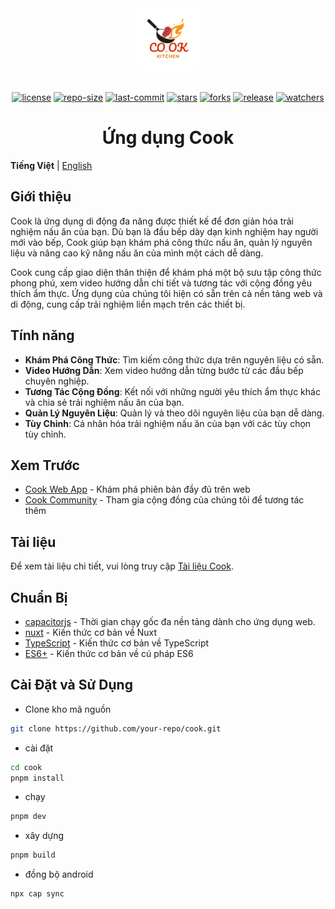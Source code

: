 
<div align="center">
  <a href="https://cook-livid.vercel.app/">
    <img width="100" src="./public/img/CK.svg" alt="Logo Cook">
  </a>
  <br>
  <br>

  [![license](https://img.shields.io/github/license/your-repo/cook.svg)](LICENSE)
  [![repo-size](https://img.shields.io/github/repo-size/your-repo/cook.svg)](repo-size)
  [![last-commit](https://img.shields.io/github/last-commit/your-repo/cook.svg)](last-commit)
  [![stars](https://img.shields.io/github/stars/your-repo/cook.svg)](stars)
  [![forks](https://img.shields.io/github/forks/your-repo/cook.svg)](forks)
  [![release](https://img.shields.io/github/release/your-repo/cook.svg)](release)
  [![watchers](https://img.shields.io/github/watchers/your-repo/cook.svg)](watchers)

  <h1>Ứng dụng Cook</h1>
</div>

**Tiếng Việt** | [English](./README.md)

## Giới thiệu

Cook là ứng dụng di động đa năng được thiết kế để đơn giản hóa trải nghiệm nấu ăn của bạn. Dù bạn là đầu bếp dày dạn kinh nghiệm hay người mới vào bếp, Cook giúp bạn khám phá công thức nấu ăn, quản lý nguyên liệu và nâng cao kỹ năng nấu ăn của mình một cách dễ dàng.

Cook cung cấp giao diện thân thiện để khám phá một bộ sưu tập công thức phong phú, xem video hướng dẫn chi tiết và tương tác với cộng đồng yêu thích ẩm thực. Ứng dụng của chúng tôi hiện có sẵn trên cả nền tảng web và di động, cung cấp trải nghiệm liền mạch trên các thiết bị.

## Tính năng

- **Khám Phá Công Thức**: Tìm kiếm công thức dựa trên nguyên liệu có sẵn.
- **Video Hướng Dẫn**: Xem video hướng dẫn từng bước từ các đầu bếp chuyên nghiệp.
- **Tương Tác Cộng Đồng**: Kết nối với những người yêu thích ẩm thực khác và chia sẻ trải nghiệm nấu ăn của bạn.
- **Quản Lý Nguyên Liệu**: Quản lý và theo dõi nguyên liệu của bạn dễ dàng.
- **Tùy Chỉnh**: Cá nhân hóa trải nghiệm nấu ăn của bạn với các tùy chọn tùy chỉnh.

## Xem Trước

- [Cook Web App](https://cook-livid.vercel.app/) - Khám phá phiên bản đầy đủ trên web
- [Cook Community](https://cookcommunity.vercel.app/) - Tham gia cộng đồng của chúng tôi để tương tác thêm

## Tài liệu

Để xem tài liệu chi tiết, vui lòng truy cập [Tài liệu Cook](https://cook-livid.vercel.app/docs).

## Chuẩn Bị

- [capacitorjs](https://capacitorjs.com/) - Thời gian chạy gốc đa nền tảng dành cho ứng dụng web.
- [nuxt](https://nuxt.com/) - Kiến thức cơ bản về Nuxt
- [TypeScript](https://www.typescriptlang.org/) - Kiến thức cơ bản về TypeScript
- [ES6+](http://es6.ruanyifeng.com/) - Kiến thức cơ bản về cú pháp ES6

## Cài Đặt và Sử Dụng

- Clone kho mã nguồn

```bash
git clone https://github.com/your-repo/cook.git
```

- cài đặt

``` bash
cd cook
pnpm install
```
- chạy

``` bash
pnpm dev
```

- xây dựng

``` bash
pnpm build
```

- đồng bộ android

``` bash
npx cap sync
```